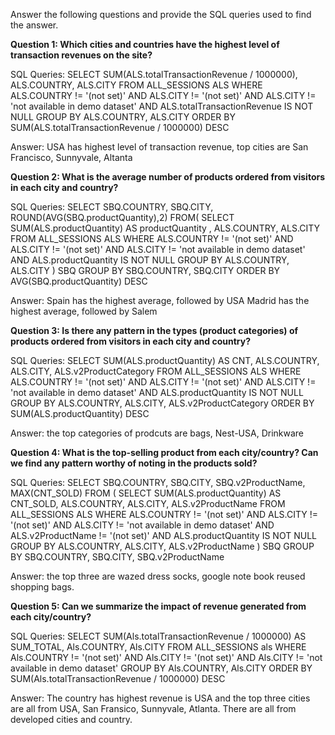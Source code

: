 Answer the following questions and provide the SQL queries used to find the answer.

    
**Question 1: Which cities and countries have the highest level of transaction revenues on the site?**


SQL Queries:
SELECT SUM(ALS.totalTransactionRevenue / 1000000), ALS.COUNTRY, ALS.CITY
FROM ALL_SESSIONS ALS
WHERE ALS.COUNTRY != '(not set)' AND ALS.CITY != '(not set)' AND ALS.CITY != 'not available in demo dataset' AND ALS.totalTransactionRevenue IS NOT NULL
GROUP BY ALS.COUNTRY, ALS.CITY
ORDER BY SUM(ALS.totalTransactionRevenue / 1000000) DESC


Answer: USA has highest level of transaction revenue, 
        top cities are San Francisco, Sunnyvale, Altanta




**Question 2: What is the average number of products ordered from visitors in each city and country?**


SQL Queries: 
SELECT SBQ.COUNTRY, SBQ.CITY, ROUND(AVG(SBQ.productQuantity),2)
FROM(
SELECT SUM(ALS.productQuantity) AS productQuantity , ALS.COUNTRY, ALS.CITY
FROM ALL_SESSIONS ALS
WHERE ALS.COUNTRY != '(not set)' AND ALS.CITY != '(not set)' AND ALS.CITY != 'not available in demo dataset' AND ALS.productQuantity IS NOT NULL
GROUP BY ALS.COUNTRY, ALS.CITY
) SBQ
GROUP BY SBQ.COUNTRY, SBQ.CITY
ORDER BY AVG(SBQ.productQuantity) DESC

Answer:  Spain has the highest average, followed by USA
         Madrid has the highest average, followed by Salem




**Question 3: Is there any pattern in the types (product categories) of products ordered from visitors in each city and country?**


SQL Queries:
SELECT SUM(ALS.productQuantity) AS CNT, ALS.COUNTRY, ALS.CITY, ALS.v2ProductCategory
FROM ALL_SESSIONS ALS
WHERE ALS.COUNTRY != '(not set)' 
  AND ALS.CITY != '(not set)' 
  AND ALS.CITY != 'not available in demo dataset' 
  AND ALS.productQuantity IS NOT NULL 
GROUP BY ALS.COUNTRY, ALS.CITY, ALS.v2ProductCategory
ORDER BY SUM(ALS.productQuantity) DESC


Answer: the top categories of prodcuts are bags, Nest-USA, Drinkware

**Question 4: What is the top-selling product from each city/country? Can we find any pattern worthy of noting in the products sold?**


SQL Queries:
SELECT SBQ.COUNTRY, SBQ.CITY, SBQ.v2ProductName, MAX(CNT_SOLD)
FROM (
  SELECT SUM(ALS.productQuantity) AS CNT_SOLD, ALS.COUNTRY, ALS.CITY, ALS.v2ProductName 
  FROM ALL_SESSIONS ALS
  WHERE ALS.COUNTRY != '(not set)' 
  AND ALS.CITY != '(not set)' 
  AND ALS.CITY != 'not available in demo dataset' 
  AND ALS.v2ProductName != '(not set)'
  AND ALS.productQuantity IS NOT NULL 
  GROUP BY ALS.COUNTRY, ALS.CITY, ALS.v2ProductName
) SBQ
GROUP BY SBQ.COUNTRY, SBQ.CITY, SBQ.v2ProductName

Answer:  the top three are wazed dress socks, google note book reused shopping bags.



**Question 5: Can we summarize the impact of revenue generated from each city/country?**

SQL Queries: 
SELECT SUM(Als.totalTransactionRevenue / 1000000) AS SUM_TOTAL, Als.COUNTRY, Als.CITY
FROM ALL_SESSIONS als
WHERE Als.COUNTRY != '(not set)' AND Als.CITY != '(not set)' AND Als.CITY != 'not available in demo dataset'
GROUP BY Als.COUNTRY, Als.CITY
ORDER BY SUM(Als.totalTransactionRevenue / 1000000) DESC


Answer:  The country has highest revenue is USA and the top three cities are all from USA, San Fransico, Sunnyvale, Atlanta. There are all from developed cities and country.








